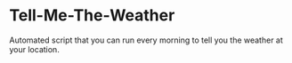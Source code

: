 # Tell-Me-The-Weather

Automated script that you can run every morning to tell you the weather at your location.
